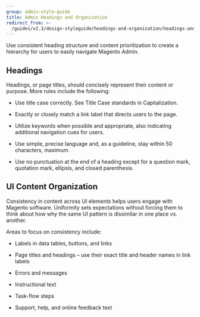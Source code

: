 ```yaml
---
group: admin-style-guide
title: Admin Headings and Organization
redirect_from: >-
  /guides/v2.3/design-styleguide/headings-and-organization/headings-and-organization.html
---
```


Use consistent heading structure and content prioritization to create a hierarchy for users to easily navigate Magento Admin.

## Headings

Headings, or page titles, should concisely represent their content or purpose. More rules include the following:

* Use title case correctly. See Title Case standards in Capitalization.

* Exactly or closely match a link label that directs users to the page.

* Utilize keywords when possible and appropriate, also indicating additional navigation cues for users.

* Use simple, precise language and, as a guideline, stay within 50 characters, maximum.

* Use no punctuation at the end of a heading except for a question mark, quotation mark, ellipsis, and closed parenthesis.

## UI Content Organization

Consistency in content across UI elements helps users engage with Magento software. Uniformity sets expectations without forcing them to think about how why the same UI pattern is dissimilar in one place vs. another.

Areas to focus on consistency include:

* Labels in data tables, buttons, and links

* Page titles and headings – use their exact title and header names in link labels

* Errors and messages

* Instructional text

* Task-flow steps

* Support, help, and online feedback text

